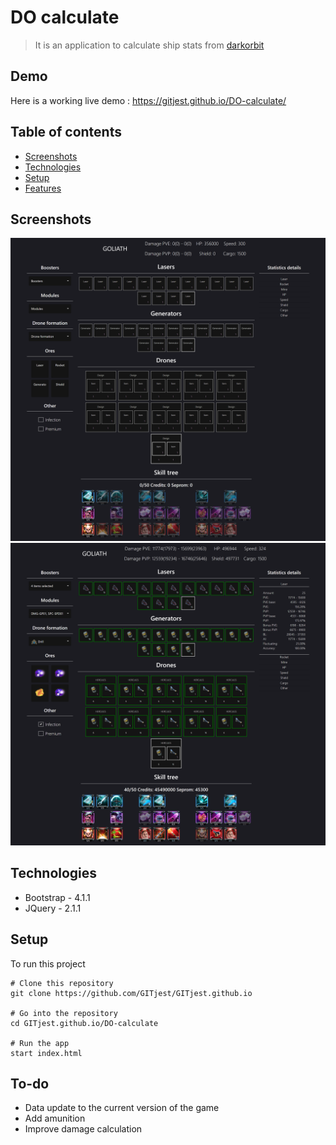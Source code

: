 # DO calculate
> It is an application to calculate ship stats from [darkorbit](https://int1.darkorbit.com/)

## Demo
Here is a working live demo : https://gitjest.github.io/DO-calculate/

## Table of contents
* [Screenshots](#screenshots)
* [Technologies](#technologies)
* [Setup](#setup)
* [Features](#To-do)

## Screenshots
![Empty goliath](./img/empty-goliath.png)
![Example goliath](./img/example-goliath.png)

## Technologies
* Bootstrap - 4.1.1
* JQuery - 2.1.1

## Setup
To run this project
```
# Clone this repository
git clone https://github.com/GITjest/GITjest.github.io

# Go into the repository
cd GITjest.github.io/DO-calculate

# Run the app
start index.html
```

## To-do
* Data update to the current version of the game
* Add amunition
* Improve damage calculation
